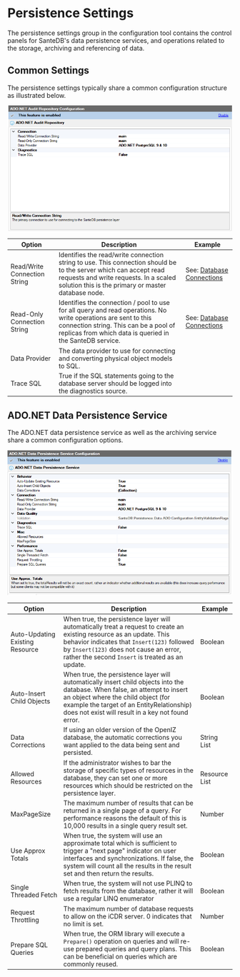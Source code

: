 # Persistence Settings

The persistence settings group in the configuration tool contains the control panels for SanteDB's data persistence services, and operations related to the storage, archiving and referencing of data.

## Common Settings

The persistence settings typically share a common configuration structure as illustrated below.

![](<../../../../.gitbook/assets/image (419) (1) (1) (3).png>)

| Option                       | Description                                                                                                                                                                                                          | Example                                              |
| ---------------------------- | -------------------------------------------------------------------------------------------------------------------------------------------------------------------------------------------------------------------- | ---------------------------------------------------- |
| Read/Write Connection String | Identifies the read/write connection string to use. This connection should be to the server which can accept read requests and write requests. In a scaled solution this is the primary or master database node.     | See: [Database Connections](database-connections.md) |
| Read-Only Connection String  | Identifies the connection / pool to use for all query and read operations. No write operations are sent to this connection string. This can be a pool of replicas from which data is queried in the SanteDB service. | See: [Database Connections](database-connections.md) |
| Data Provider                | The data provider to use for connecting and converting physical object models to SQL.                                                                                                                                |                                                      |
| Trace SQL                    | True if the SQL statements going to the database server should be logged into the diagnostics source.                                                                                                                |                                                      |

## ADO.NET Data Persistence Service

The ADO.NET data persistence service as well as the archiving service share a common configuration options.&#x20;

![](<../../../../.gitbook/assets/image (420) (1) (1) (1).png>)

| Option                          | Description                                                                                                                                                                                                                                                          | Example       |
| ------------------------------- | -------------------------------------------------------------------------------------------------------------------------------------------------------------------------------------------------------------------------------------------------------------------- | ------------- |
| Auto-Updating Existing Resource | When true, the persistence layer will automatically treat a request to create an existing resource as an update. This behavior indicates that `Insert(123)` followed by `Insert(123)` does not cause an error, rather the second `Insert` is treated as an update.   | Boolean       |
| Auto-Insert Child Objects       | When true, the persistence layer will automatically insert child objects into the database. When false, an attempt to insert an object where the child object (for example the target of an EntityRelationship) does not exist will result in a key not found error. | Boolean       |
| Data Corrections                | If using an older version of the OpenIZ database, the automatic corrections you want applied to the data being sent and persisted.                                                                                                                                   | String List   |
| Allowed Resources               | If the administrator wishes to bar the storage of specific types of resources in the database, they can set one or more resources which should be restricted on the persistence layer.                                                                               | Resource List |
| MaxPageSize                     | The maximum number of results that can be returned in a single page of a query. For performance reasons the default of this is 10,000 results in a single query result set.                                                                                          | Number        |
| Use Approx Totals               | When true, the system will use an approximate total which is sufficient to trigger a "next page" indicator on user interfaces and synchronizations. If false, the system will count all the results in the result set and then return the results.                   | Boolean       |
| Single Threaded Fetch           | When true, the system will not use PLINQ to fetch results from the database, rather it will use a regular LINQ enumerator                                                                                                                                            | Boolean       |
| Request Throttling              | The maximum number of database requests to allow on the iCDR server. 0 indicates that no limit is set.                                                                                                                                                               | Number        |
| Prepare SQL Queries             | When true, the ORM library will execute a `Prepare()` operation on queries and will re-use prepared queries and query plans. This can be beneficial on queries which are commonly reused.                                                                            | Boolean       |
